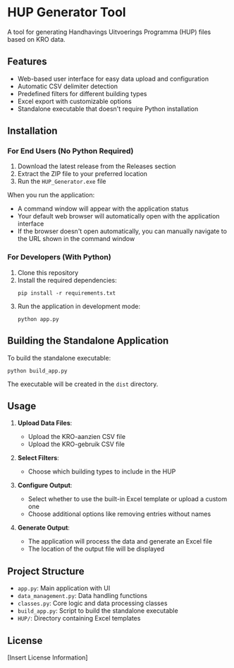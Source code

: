 # HUP Generator Tool

A tool for generating Handhavings Uitvoerings Programma (HUP) files based on KRO data.

## Features

- Web-based user interface for easy data upload and configuration
- Automatic CSV delimiter detection
- Predefined filters for different building types
- Excel export with customizable options
- Standalone executable that doesn't require Python installation

## Installation

### For End Users (No Python Required)

1. Download the latest release from the Releases section
2. Extract the ZIP file to your preferred location
3. Run the `HUP_Generator.exe` file

When you run the application:
- A command window will appear with the application status
- Your default web browser will automatically open with the application interface
- If the browser doesn't open automatically, you can manually navigate to the URL shown in the command window

### For Developers (With Python)

1. Clone this repository
2. Install the required dependencies:
   ```
   pip install -r requirements.txt
   ```
3. Run the application in development mode:
   ```
   python app.py
   ```

## Building the Standalone Application

To build the standalone executable:

```
python build_app.py
```

The executable will be created in the `dist` directory.

## Usage

1. **Upload Data Files**:
   - Upload the KRO-aanzien CSV file
   - Upload the KRO-gebruik CSV file

2. **Select Filters**:
   - Choose which building types to include in the HUP

3. **Configure Output**:
   - Select whether to use the built-in Excel template or upload a custom one
   - Choose additional options like removing entries without names

4. **Generate Output**:
   - The application will process the data and generate an Excel file
   - The location of the output file will be displayed

## Project Structure

- `app.py`: Main application with UI
- `data_management.py`: Data handling functions
- `classes.py`: Core logic and data processing classes
- `build_app.py`: Script to build the standalone executable
- `HUP/`: Directory containing Excel templates

## License

[Insert License Information]
